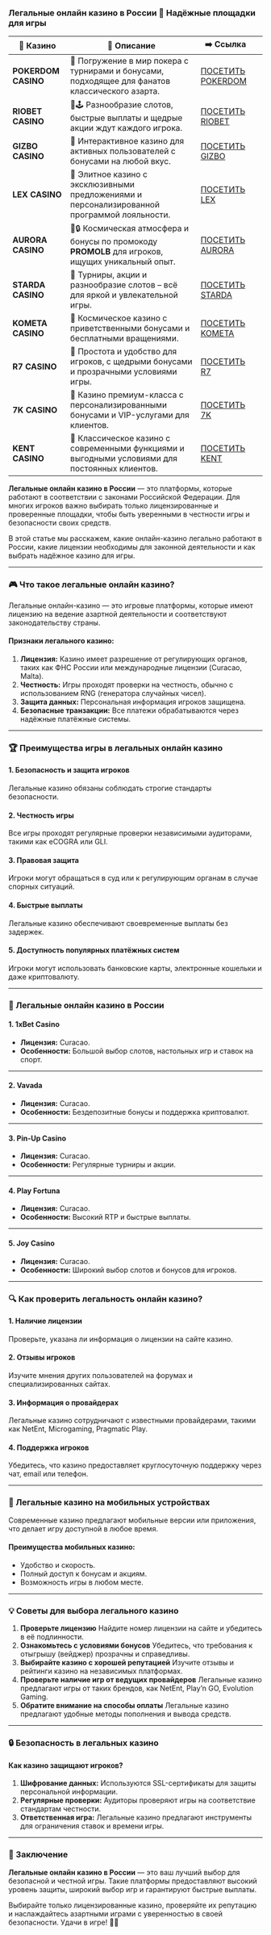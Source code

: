 ### Легальные онлайн казино в России 🎰 Надёжные площадки для игры
| 🎰 Казино           | 📜 Описание                                                                                       | ➡️ Ссылка                                                                                          |   |
| ------------------- | ------------------------------------------------------------------------------------------------- | -------------------------------------------------------------------------------------------------- | - |
| **POKERDOM CASINO** | 🎲 Погружение в мир покера с турнирами и бонусами, подходящее для фанатов классического азарта.   | [ПОСЕТИТЬ POKERDOM](https://brandplay.link/FwVc4f)                                                 |   |
| **RIOBET CASINO**   | 🌟🕹️ Разнообразие слотов, быстрые выплаты и щедрые акции ждут каждого игрока.                    | [ПОСЕТИТЬ RIOBET](https://brandplay.link/TnjsxFvH)                                                 |   |
| **GIZBO CASINO**    | 🚀 Интерактивное казино для активных пользователей с бонусами на любой вкус.                      | [ПОСЕТИТЬ GIZBO](https://brandplay.link/rvzLrVLp)                                                  |   |
| **LEX CASINO**      | 🎰 Элитное казино с эксклюзивными предложениями и персонализированной программой лояльности.      | [ПОСЕТИТЬ LEX](https://brandplay.link/VMqNXPFs)                                                    |   |
| **AURORA CASINO**   | 🌌🔒 Космическая атмосфера и бонусы по промокоду **PROMOLB** для игроков, ищущих уникальный опыт. | [ПОСЕТИТЬ AURORA](https://10trafic-stat2.com/click/668546556bcc6313411604bc/6766/13031/subaccount) |   |
| **STARDA CASINO**   | 🌠 Турниры, акции и разнообразие слотов – всё для яркой и увлекательной игры.                     | [ПОСЕТИТЬ STARDA](https://brandplay.link/HDcDrxLk)                                                 |   |
| **KOMETA CASINO**   | 💫 Космическое казино с приветственными бонусами и бесплатными вращениями.                        | [ПОСЕТИТЬ KOMETA](https://brandplay.link/jHzFFYGv)                                                 |   |
| **R7 CASINO**       | 🎯 Простота и удобство для игроков, с щедрыми бонусами и прозрачными условиями игры.              | [ПОСЕТИТЬ R7](https://brandplay.link/dByFXP7h)                                                     |   |
| **7K CASINO**       | 💎 Казино премиум-класса с персонализированными бонусами и VIP-услугами для клиентов.             | [ПОСЕТИТЬ 7K](https://brandplay.link/dd46bNgD)                                                     |   |
| **KENT CASINO**     | 🎲 Классическое казино с современными функциями и выгодными условиями для постоянных клиентов.    | [ПОСЕТИТЬ KENT](https://brandplay.link/XRH1g6Vb)                                                   |   |

**Легальные онлайн казино в России** — это платформы, которые работают в соответствии с законами Российской Федерации. Для многих игроков важно выбирать только лицензированные и проверенные площадки, чтобы быть уверенными в честности игры и безопасности своих средств.

В этой статье мы расскажем, какие онлайн-казино легально работают в России, какие лицензии необходимы для законной деятельности и как выбрать надёжное казино для игры.

***

### 🎮 Что такое легальные онлайн казино?

Легальные онлайн-казино — это игровые платформы, которые имеют лицензию на ведение азартной деятельности и соответствуют законодательству страны.

#### **Признаки легального казино:**

1. **Лицензия:**
   Казино имеет разрешение от регулирующих органов, таких как ФНС России или международные лицензии (Curacao, Malta).
2. **Честность:**
   Игры проходят проверки на честность, обычно с использованием RNG (генератора случайных чисел).
3. **Защита данных:**
   Персональная информация игроков защищена.
4. **Безопасные транзакции:**
   Все платежи обрабатываются через надёжные платёжные системы.

***

### 🏆 Преимущества игры в легальных онлайн казино

#### **1. Безопасность и защита игроков**

Легальные казино обязаны соблюдать строгие стандарты безопасности.

#### **2. Честность игры**

Все игры проходят регулярные проверки независимыми аудиторами, такими как eCOGRA или GLI.

#### **3. Правовая защита**

Игроки могут обращаться в суд или к регулирующим органам в случае спорных ситуаций.

#### **4. Быстрые выплаты**

Легальные казино обеспечивают своевременные выплаты без задержек.

#### **5. Доступность популярных платёжных систем**

Игроки могут использовать банковские карты, электронные кошельки и даже криптовалюту.

***

### 🌟 Легальные онлайн казино в России

#### **1. 1xBet Casino**

* **Лицензия:** Curacao.
* **Особенности:** Большой выбор слотов, настольных игр и ставок на спорт.

***

#### **2. Vavada**

* **Лицензия:** Curacao.
* **Особенности:** Бездепозитные бонусы и поддержка криптовалют.

***

#### **3. Pin-Up Casino**

* **Лицензия:** Curacao.
* **Особенности:** Регулярные турниры и акции.

***

#### **4. Play Fortuna**

* **Лицензия:** Curacao.
* **Особенности:** Высокий RTP и быстрые выплаты.

***

#### **5. Joy Casino**

* **Лицензия:** Curacao.
* **Особенности:** Широкий выбор слотов и бонусов для игроков.

***

### 🔍 Как проверить легальность онлайн казино?

#### **1. Наличие лицензии**

Проверьте, указана ли информация о лицензии на сайте казино.

#### **2. Отзывы игроков**

Изучите мнения других пользователей на форумах и специализированных сайтах.

#### **3. Информация о провайдерах**

Легальные казино сотрудничают с известными провайдерами, такими как NetEnt, Microgaming, Pragmatic Play.

#### **4. Поддержка игроков**

Убедитесь, что казино предоставляет круглосуточную поддержку через чат, email или телефон.

***

### 📱 Легальные казино на мобильных устройствах

Современные казино предлагают мобильные версии или приложения, что делает игру доступной в любое время.

#### **Преимущества мобильных казино:**

* Удобство и скорость.
* Полный доступ к бонусам и акциям.
* Возможность игры в любом месте.

***

### 💡 Советы для выбора легального казино

1. **Проверьте лицензию**
   Найдите номер лицензии на сайте и убедитесь в её подлинности.
2. **Ознакомьтесь с условиями бонусов**
   Убедитесь, что требования к отыгрышу (вейджер) прозрачны и справедливы.
3. **Выбирайте казино с хорошей репутацией**
   Изучите отзывы и рейтинги казино на независимых платформах.
4. **Проверьте наличие игр от ведущих провайдеров**
   Легальные казино предлагают игры от таких брендов, как NetEnt, Play’n GO, Evolution Gaming.
5. **Обратите внимание на способы оплаты**
   Легальные казино предлагают удобные методы пополнения и вывода средств.

***

### 🔒 Безопасность в легальных казино

#### **Как казино защищают игроков?**

1. **Шифрование данных:**
   Используются SSL-сертификаты для защиты персональной информации.
2. **Регулярные проверки:**
   Аудиторы проверяют игры на соответствие стандартам честности.
3. **Ответственная игра:**
   Легальные казино предлагают инструменты для ограничения ставок и времени игры.

***

### 🎯 Заключение

**Легальные онлайн казино в России** — это ваш лучший выбор для безопасной и честной игры. Такие платформы предоставляют высокий уровень защиты, широкий выбор игр и гарантируют быстрые выплаты.

Выбирайте только лицензированные казино, проверяйте их репутацию и наслаждайтесь азартными играми с уверенностью в своей безопасности. Удачи в игре! 🎰✨
